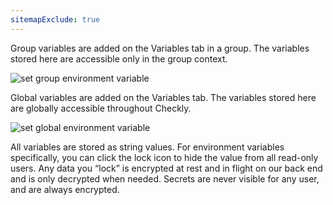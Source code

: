 ```yaml
---
sitemapExclude: true
---
```


Group variables are added on the Variables tab in a group. The variables stored here are accessible only in the group context.

![set group environment variable](/shared/images/group-environment-variables.png)

Global variables are added on the Variables tab. The variables stored here are globally accessible throughout Checkly.

![set global environment variable](/shared/images/global-environment-variables.png)

All variables are stored as string values. For environment variables specifically, you can click the lock icon to hide the value from all read-only users. Any data you “lock” is encrypted at rest and in flight on our back end and is only decrypted when needed. Secrets are never visible for any user, and are always encrypted.